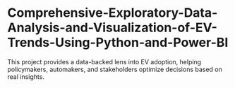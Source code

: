 # Comprehensive-Exploratory-Data-Analysis-and-Visualization-of-EV-Trends-Using-Python-and-Power-BI
This project provides a data-backed lens into EV adoption, helping policymakers, automakers, and stakeholders optimize decisions based on real insights.
